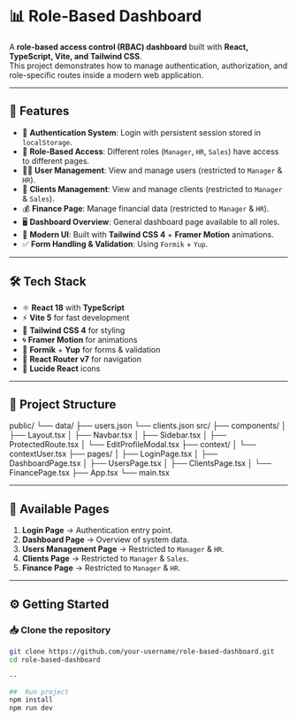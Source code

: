 # 📊 Role-Based Dashboard

A **role-based access control (RBAC) dashboard** built with **React, TypeScript, Vite, and Tailwind CSS**.  
This project demonstrates how to manage authentication, authorization, and role-specific routes inside a modern web application.

---

## 🚀 Features

- 🔐 **Authentication System**: Login with persistent session stored in `localStorage`.
- 👥 **Role-Based Access**: Different roles (`Manager`, `HR`, `Sales`) have access to different pages.
- 🧑‍💼 **User Management**: View and manage users (restricted to `Manager` & `HR`).
- 📇 **Clients Management**: View and manage clients (restricted to `Manager` & `Sales`).
- 💰 **Finance Page**: Manage financial data (restricted to `Manager` & `HR`).
- 🖥️ **Dashboard Overview**: General dashboard page available to all roles.
- 🎨 **Modern UI**: Built with **Tailwind CSS 4** + **Framer Motion** animations.
- ✅ **Form Handling & Validation**: Using `Formik` + `Yup`.

---

## 🛠️ Tech Stack

- ⚛️ **React 18** with **TypeScript**
- ⚡ **Vite 5** for fast development
- 🎨 **Tailwind CSS 4** for styling
- 🌀 **Framer Motion** for animations
- 📝 **Formik** + **Yup** for forms & validation
- 🔗 **React Router v7** for navigation
- 🎯 **Lucide React** icons

---

## 📂 Project Structure

public/
└── data/
├── users.json 
└── clients.json
src/
├── components/
│ ├── Layout.tsx
│ ├── Navbar.tsx
│ ├── Sidebar.tsx
│ ├── ProtectedRoute.tsx
│ └── EditProfileModal.tsx
├── context/
│ └── contextUser.tsx
├── pages/
│ ├── LoginPage.tsx
│ ├── DashboardPage.tsx
│ ├── UsersPage.tsx
│ ├── ClientsPage.tsx
│ └── FinancePage.tsx
├── App.tsx
└── main.tsx

---


## 📌 Available Pages

1. **Login Page** → Authentication entry point.  
2. **Dashboard Page** → Overview of system data.  
3. **Users Management Page** → Restricted to `Manager` & `HR`.  
4. **Clients Page** → Restricted to `Manager` & `Sales`.  
5. **Finance Page** → Restricted to `Manager` & `HR`.  

---

## ⚙️ Getting Started

### 📥 Clone the repository
```bash
git clone https://github.com/your-username/role-based-dashboard.git
cd role-based-dashboard

--

##  Run project
npm install
npm run dev


